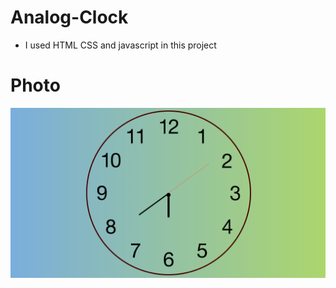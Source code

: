# Analog-Clock 
* I used HTML CSS and javascript in this project 

# Photo

![alt text](https://github.com/kemaloncell/Analog-clock/blob/main/img/Screenshot_1.png)
